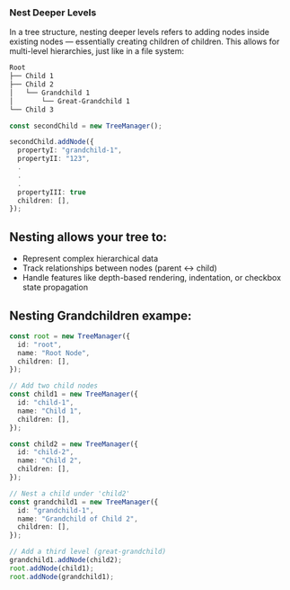 ### Nest Deeper Levels

In a tree structure, nesting deeper levels refers to adding nodes inside existing nodes — essentially creating children of children. This allows for multi-level hierarchies, just like in a file system:

```txt
Root
├── Child 1
├── Child 2
│   └── Grandchild 1
│       └── Great-Grandchild 1
└── Child 3
```

```ts
const secondChild = new TreeManager();

secondChild.addNode({
  propertyI: "grandchild-1",
  propertyII: "123",
  .
  .
  .
  propertyIII: true
  children: [],
});
```

## Nesting allows your tree to:

<ul>
<li>Represent complex hierarchical data</li>
<li>Track relationships between nodes (parent ↔ child)</li>
<li>Handle features like depth-based rendering, indentation, or checkbox state propagation</li>
</ul>

## Nesting Grandchildren exampe:

```ts
const root = new TreeManager({
  id: "root",
  name: "Root Node",
  children: [],
});

// Add two child nodes
const child1 = new TreeManager({
  id: "child-1",
  name: "Child 1",
  children: [],
});

const child2 = new TreeManager({
  id: "child-2",
  name: "Child 2",
  children: [],
});

// Nest a child under 'child2'
const grandchild1 = new TreeManager({
  id: "grandchild-1",
  name: "Grandchild of Child 2",
  children: [],
});

// Add a third level (great-grandchild)
grandchild1.addNode(child2);
root.addNode(child1);
root.addNode(grandchild1);
```
